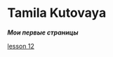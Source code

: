 
# Tamila Kutovaya
***Мои первые страницы***

[lesson 12]( Tamila-A.github.io/lesson_12/ "Моя тренировка по уроку YouTube Акакдемия верстки" )
